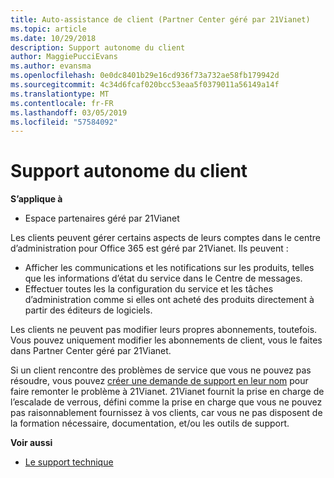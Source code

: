```yaml
---
title: Auto-assistance de client (Partner Center géré par 21Vianet)
ms.topic: article
ms.date: 10/29/2018
description: Support autonome du client
author: MaggiePucciEvans
ms.author: evansma
ms.openlocfilehash: 0e0dc8401b29e16cd936f73a732ae58fb179942d
ms.sourcegitcommit: 4c34d6fcaf020bcc53eaa5f0379011a56149a14f
ms.translationtype: MT
ms.contentlocale: fr-FR
ms.lasthandoff: 03/05/2019
ms.locfileid: "57584092"
---
```

# <a name="customer-self-support"></a>Support autonome du client

**S’applique à**

-   Espace partenaires géré par 21Vianet

Les clients peuvent gérer certains aspects de leurs comptes dans le centre d’administration pour Office 365 est géré par 21Vianet. Ils peuvent :

-   Afficher les communications et les notifications sur les produits, telles que les informations d’état du service dans le Centre de messages.
-   Effectuer toutes les la configuration du service et les tâches d’administration comme si elles ont acheté des produits directement à partir des éditeurs de logiciels. 

Les clients ne peuvent pas modifier leurs propres abonnements, toutefois. Vous pouvez uniquement modifier les abonnements de client, vous le faites dans Partner Center géré par 21Vianet.

Si un client rencontre des problèmes de service que vous ne pouvez pas résoudre, vous pouvez [créer une demande de support en leur nom](report-problems-on-behalf-of-a-customer.md) pour faire remonter le problème à 21Vianet. 21Vianet fournit la prise en charge de l’escalade de verrous, défini comme la prise en charge que vous ne pouvez pas raisonnablement fournissez à vos clients, car vous ne pas disposent de la formation nécessaire, documentation, et/ou les outils de support.

**Voir aussi**

-   [Le support technique](customer-support.md)





 

 




